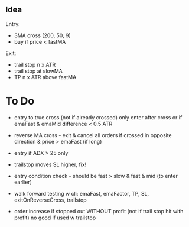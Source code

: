 ## Idea
Entry:
- 3MA cross (200, 50, 9)
- buy if price < fastMA

Exit:
- trail stop n x ATR 
- trail stop at slowMA
- TP n x ATR above fastMA


# To Do
+ entry to true cross (not if already crossed)
only enter after cross or if emaFast & emaMid difference < 0.5 ATR

+ reverse MA cross - exit & cancel all orders if crossed in opposite direction & price > emaFast (if long)

+ entry if ADX > 25 only

+ trailstop moves SL higher, fix!

+ entry condition check - should be fast > slow & fast & mid (to enter earlier)

- walk forward testing w cli:
emaFast, emaFactor, TP, SL, exitOnReverseCross, trailstop

+ order increase if stopped out WITHOUT profit (not if trail stop hit with profit)
no good if used w trailstop
